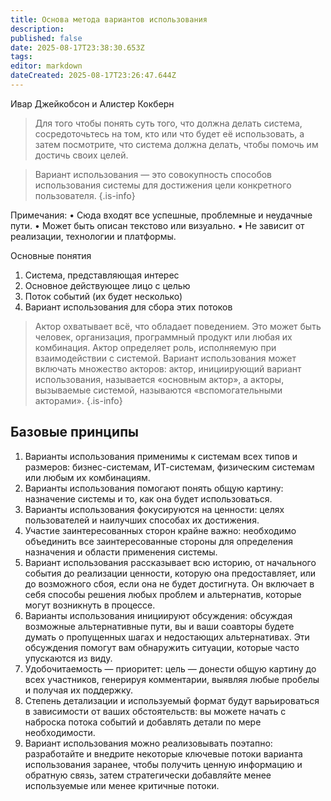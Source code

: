 ```yaml
---
title: Основа метода вариантов использования
description: 
published: false
date: 2025-08-17T23:38:30.653Z
tags: 
editor: markdown
dateCreated: 2025-08-17T23:26:47.644Z
---
```


Ивар Джейкобсон и Алистер Кокберн

> Для того чтобы понять суть того, что должна делать система, сосредоточьтесь на том, кто или что будет её использовать, а затем посмотрите, что система должна делать, чтобы помочь им достичь своих целей.

> Вариант использования — это совокупность способов использования системы для достижения цели конкретного пользователя.
{.is-info}

Примечания:
• Сюда входят все успешные, проблемные и неудачные пути.
• Может быть описан текстово или визуально.
• Не зависит от реализации, технологии и платформы.

Основные понятия
1. Система, представляющая интерес
2. Основное действующее лицо с целью
3. Поток событий (их будет несколько)
4. Вариант использования для сбора этих потоков

> Актор охватывает всё, что обладает поведением. Это может быть человек, организация, программный продукт или любая их комбинация. Актор определяет роль, исполняемую при взаимодействии с системой. Вариант использования может включать множество акторов: актор, инициирующий вариант использования, называется «основным актор», а акторы, вызываемые системой, называются «вспомогательными акторами».
{.is-info}


## Базовые принципы

1. Варианты использования применимы к системам всех типов и размеров: бизнес-системам, ИТ-системам, физическим системам или любым их комбинациям.
2. Варианты использования помогают понять общую картину: назначение системы и то, как она будет использоваться.
3. Варианты использования фокусируются на ценности: целях пользователей и наилучших способах их достижения.
4. Участие заинтересованных сторон крайне важно: необходимо объединить все заинтересованные стороны для определения назначения и области применения системы.
5. Вариант использования рассказывает всю историю, от начального события до реализации ценности, которую она предоставляет, или до возможного сбоя, если она не будет достигнута. Он включает в себя способы решения любых проблем и альтернатив, которые могут возникнуть в процессе.
6. Варианты использования инициируют обсуждения: обсуждая возможные альтернативные пути, вы и ваши соавторы будете думать о пропущенных шагах и недостающих альтернативах. Эти обсуждения помогут вам обнаружить ситуации, которые часто упускаются из виду.
7. Удобочитаемость — приоритет: цель — донести общую картину до всех участников, генерируя комментарии, выявляя любые пробелы и получая их поддержку.
8. Степень детализации и используемый формат будут варьироваться в зависимости от ваших обстоятельств: вы можете начать с наброска потока событий и добавлять детали по мере необходимости.
9. Вариант использования можно реализовывать поэтапно: разработайте и внедрите некоторые ключевые потоки варианта использования заранее, чтобы получить ценную информацию и обратную связь, затем стратегически добавляйте менее используемые или менее критичные потоки.